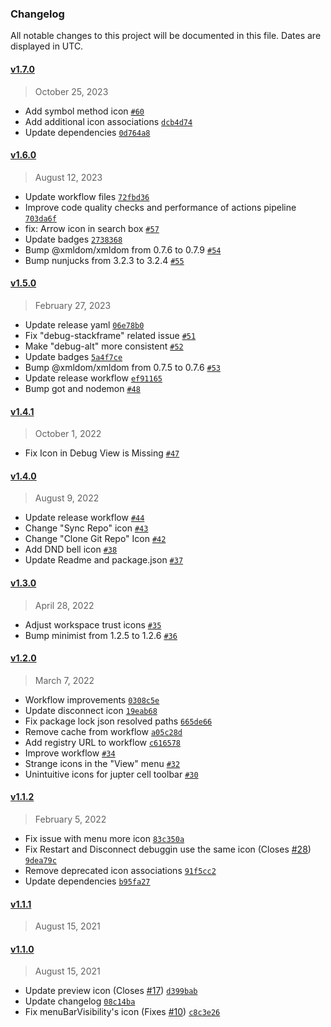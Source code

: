 ### Changelog 

 All notable changes to this project will be documented in this file. Dates are displayed in UTC.

 
#### [v1.7.0](https://github.com/PKief/vscode-material-product-icons/compare/v1.6.0...v1.7.0) 

> October 25, 2023 

- Add symbol method icon [`#60`](https://github.com/PKief/vscode-material-product-icons/pull/60)
- Add additional icon associations [`dcb4d74`](https://github.com/PKief/vscode-material-product-icons/commit/dcb4d74)
- Update dependencies [`0d764a8`](https://github.com/PKief/vscode-material-product-icons/commit/0d764a8)
 
#### [v1.6.0](https://github.com/PKief/vscode-material-product-icons/compare/v1.5.0...v1.6.0) 

> August 12, 2023 

- Update workflow files [`72fbd36`](https://github.com/PKief/vscode-material-product-icons/commit/72fbd36)
- Improve code quality checks and performance of actions pipeline [`703da6f`](https://github.com/PKief/vscode-material-product-icons/commit/703da6f)
- fix: Arrow icon in search box [`#57`](https://github.com/PKief/vscode-material-product-icons/pull/57)
- Update badges [`2738368`](https://github.com/PKief/vscode-material-product-icons/commit/2738368)
- Bump @xmldom/xmldom from 0.7.6 to 0.7.9 [`#54`](https://github.com/PKief/vscode-material-product-icons/pull/54)
- Bump nunjucks from 3.2.3 to 3.2.4 [`#55`](https://github.com/PKief/vscode-material-product-icons/pull/55)
 
#### [v1.5.0](https://github.com/PKief/vscode-material-product-icons/compare/v1.4.1...v1.5.0) 

> February 27, 2023 

- Update release yaml [`06e78b0`](https://github.com/PKief/vscode-material-product-icons/commit/06e78b0)
- Fix "debug-stackframe" related issue [`#51`](https://github.com/PKief/vscode-material-product-icons/pull/51)
- Make "debug-alt" more consistent [`#52`](https://github.com/PKief/vscode-material-product-icons/pull/52)
- Update badges [`5a4f7ce`](https://github.com/PKief/vscode-material-product-icons/commit/5a4f7ce)
- Bump @xmldom/xmldom from 0.7.5 to 0.7.6 [`#53`](https://github.com/PKief/vscode-material-product-icons/pull/53)
- Update release workflow [`ef91165`](https://github.com/PKief/vscode-material-product-icons/commit/ef91165)
- Bump got and nodemon [`#48`](https://github.com/PKief/vscode-material-product-icons/pull/48)
 
#### [v1.4.1](https://github.com/PKief/vscode-material-product-icons/compare/v1.4.0...v1.4.1) 

> October 1, 2022 

- Fix Icon in Debug View is Missing [`#47`](https://github.com/PKief/vscode-material-product-icons/pull/47)
 
#### [v1.4.0](https://github.com/PKief/vscode-material-product-icons/compare/v1.3.0...v1.4.0) 

> August 9, 2022 

- Update release workflow [`#44`](https://github.com/PKief/vscode-material-product-icons/pull/44)
- Change "Sync Repo" icon [`#43`](https://github.com/PKief/vscode-material-product-icons/pull/43)
- Change "Clone Git Repo" Icon [`#42`](https://github.com/PKief/vscode-material-product-icons/pull/42)
- Add DND bell icon [`#38`](https://github.com/PKief/vscode-material-product-icons/pull/38)
- Update Readme and package.json [`#37`](https://github.com/PKief/vscode-material-product-icons/pull/37)
 
#### [v1.3.0](https://github.com/PKief/vscode-material-product-icons/compare/v1.2.0...v1.3.0) 

> April 28, 2022 

- Adjust workspace trust icons [`#35`](https://github.com/PKief/vscode-material-product-icons/pull/35)
- Bump minimist from 1.2.5 to 1.2.6 [`#36`](https://github.com/PKief/vscode-material-product-icons/pull/36)
 
#### [v1.2.0](https://github.com/PKief/vscode-material-product-icons/compare/v1.1.2...v1.2.0) 

> March 7, 2022 

- Workflow improvements [`0308c5e`](https://github.com/PKief/vscode-material-product-icons/commit/0308c5e)
- Update disconnect icon [`19eab68`](https://github.com/PKief/vscode-material-product-icons/commit/19eab68)
- Fix package lock json resolved paths [`665de66`](https://github.com/PKief/vscode-material-product-icons/commit/665de66)
- Remove cache from workflow [`a05c28d`](https://github.com/PKief/vscode-material-product-icons/commit/a05c28d)
- Add registry URL to workflow [`c616578`](https://github.com/PKief/vscode-material-product-icons/commit/c616578)
- Improve workflow [`#34`](https://github.com/PKief/vscode-material-product-icons/pull/34)
- Strange icons in the "View" menu [`#32`](https://github.com/PKief/vscode-material-product-icons/pull/32)
- Unintuitive icons for jupter cell toolbar [`#30`](https://github.com/PKief/vscode-material-product-icons/pull/30)
 
#### [v1.1.2](https://github.com/PKief/vscode-material-product-icons/compare/v1.1.1...v1.1.2) 

> February 5, 2022 

- Fix issue with menu more icon [`83c350a`](https://github.com/PKief/vscode-material-product-icons/commit/83c350a)
- Fix Restart and Disconnect debuggin use the same icon (Closes [#28](https://github.com/PKief/vscode-material-product-icons/issues/28)) [`9dea79c`](https://github.com/PKief/vscode-material-product-icons/commit/9dea79c)
- Remove deprecated icon associations [`91f5cc2`](https://github.com/PKief/vscode-material-product-icons/commit/91f5cc2)
- Update dependencies [`b95fa27`](https://github.com/PKief/vscode-material-product-icons/commit/b95fa27)
 
#### [v1.1.1](https://github.com/PKief/vscode-material-product-icons/compare/v1.1.0...v1.1.1) 

> August 15, 2021 

 
#### [v1.1.0](https://github.com/PKief/vscode-material-product-icons/compare/v1.0.3...v1.1.0) 

> August 15, 2021 

- Update preview icon (Closes [#17](https://github.com/PKief/vscode-material-product-icons/issues/17)) [`d399bab`](https://github.com/PKief/vscode-material-product-icons/commit/d399bab)
- Update changelog [`08c14ba`](https://github.com/PKief/vscode-material-product-icons/commit/08c14ba)
- Fix menuBarVisibility's icon (Fixes [#10](https://github.com/PKief/vscode-material-product-icons/issues/10)) [`c8c3e26`](https://github.com/PKief/vscode-material-product-icons/commit/c8c3e26)
